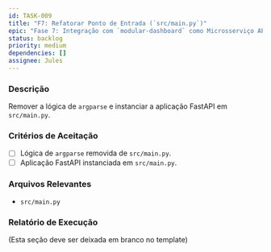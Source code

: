 ```yaml
---
id: TASK-009
title: "F7: Refatorar Ponto de Entrada (`src/main.py`)"
epic: "Fase 7: Integração com `modular-dashboard` como Microsserviço API"
status: backlog
priority: medium
dependencies: []
assignee: Jules
---
```


### Descrição

Remover a lógica de `argparse` e instanciar a aplicação FastAPI em `src/main.py`.

### Critérios de Aceitação

- [ ] Lógica de `argparse` removida de `src/main.py`.
- [ ] Aplicação FastAPI instanciada em `src/main.py`.

### Arquivos Relevantes

* `src/main.py`

### Relatório de Execução

(Esta seção deve ser deixada em branco no template)
